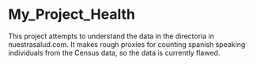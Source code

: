 # My_Project_Health
 
This project attempts to understand the data in the directoria in nuestrasalud.com. It makes rough proxies for counting spanish speaking individuals from the Census data, so the data is currently flawed. 